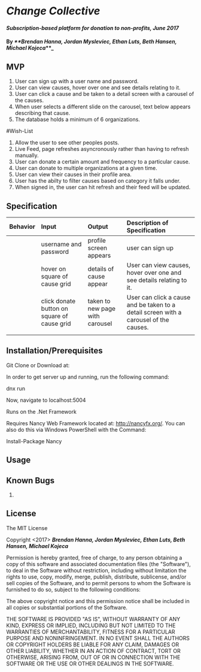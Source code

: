 # _Change Collective_

#### _Subscription-based platform for donation to non-profits, June 2017_

#### By _**Brendan Hanna, Jordan Mysleviec, Ethan Luts, Beth Hansen, Michael Kojeca_**_

## MVP

1. User can sign up with a user name and password.
2. User can view causes, hover over one and see details relating to it.
3. User can click a cause and be taken to a detail screen with a carousel of the causes.
4. When user selects a different slide on the carousel, text below appears describing that cause.
3. The database holds a minimum of 6 organizations.




#Wish-List
1. Allow the user to see other peoples posts.
2. Live Feed, page refreshes asyncronously rather than having to refresh manually.
3. User can donate a certain amount and frequency to a particular cause.
4. User can donate to multiple organizations at a given time.
5. User can view their causes in their profile area.
6. User has the abilty to filter causes based on category it falls under.
7. When signed in, the user can hit refresh and their feed will be updated.


## Specification

| Behavior | Input | Output | Description of Specification |
| :-------------     | :------------- | :------------- | :------------- |
| | username and password | profile screen appears | user can sign up |
| | hover on square of cause grid | details of cause appear | User can view causes, hover over one and see details relating to it. |
| | click donate button on square of cause grid | taken to new page with carousel |  User can click a cause and be taken to a detail screen with a carousel of the causes. |
| | | | |

## Installation/Prerequisites

Git Clone or Download at:

In order to get server up and running, run the following command:

  dnx run

Now, navigate to localhost:5004

Runs on the .Net Framework

Requires Nancy Web Framework located at: http://nancyfx.org/. You can also do this via Windows PowerShell with the Command:

Install-Package Nancy




## Usage


## Known Bugs

1.

## License

The MIT License

Copyright <2017> **_Brendan Hanna, Jordan Mysleviec, Ethan Luts, Beth Hansen, Michael Kojeca_**

Permission is hereby granted, free of charge, to any person obtaining a copy of this software and associated documentation files (the "Software"), to deal in the Software without restriction, including without limitation the rights to use, copy, modify, merge, publish, distribute, sublicense, and/or sell copies of the Software, and to permit persons to whom the Software is furnished to do so, subject to the following conditions:

The above copyright notice and this permission notice shall be included in all copies or substantial portions of the Software.

THE SOFTWARE IS PROVIDED "AS IS", WITHOUT WARRANTY OF ANY KIND, EXPRESS OR IMPLIED, INCLUDING BUT NOT LIMITED TO THE WARRANTIES OF MERCHANTABILITY, FITNESS FOR A PARTICULAR PURPOSE AND NONINFRINGEMENT. IN NO EVENT SHALL THE AUTHORS OR COPYRIGHT HOLDERS BE LIABLE FOR ANY CLAIM, DAMAGES OR OTHER LIABILITY, WHETHER IN AN ACTION OF CONTRACT, TORT OR OTHERWISE, ARISING FROM, OUT OF OR IN CONNECTION WITH THE SOFTWARE OR THE USE OR OTHER DEALINGS IN THE SOFTWARE.
